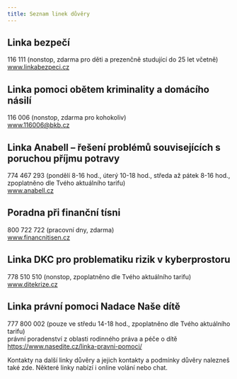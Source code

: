 ```yaml
---
title: Seznam linek důvěry
---
```


## Linka bezpečí

116 111 (nonstop, zdarma pro děti a prezenčně studující do 25 let včetně)  
www.linkabezpeci.cz

## Linka pomoci obětem kriminality a domácího násilí

116 006 (nonstop, zdarma pro kohokoliv)  
www.116006@bkb.cz

## Linka Anabell – řešení problémů souvisejících s poruchou příjmu potravy

774 467 293 (pondělí 8-16 hod., úterý 10-18 hod., středa až pátek 8-16 hod., zpoplatněno dle Tvého aktuálního tarifu)  
www.anabell.cz

## Poradna při finanční tísni

800 722 722 (pracovní dny, zdarma)  
www.financnitisen.cz

## Linka DKC pro problematiku rizik v kyberprostoru

778 510 510 (nonstop, zpoplatněno dle Tvého aktuálního tarifu)  
www.ditekrize.cz

## Linka právní pomoci Nadace Naše dítě

777 800 002 (pouze ve středu 14-18 hod., zpoplatněno dle Tvého aktuálního tarifu)  
právní poradenství z oblasti rodinného práva a péče o dítě
https://www.nasedite.cz/linka-pravni-pomoci/

Kontakty na další linky důvěry a jejich kontakty a podmínky důvěry nalezneš také zde. Některé linky nabízí i online volání nebo chat.
